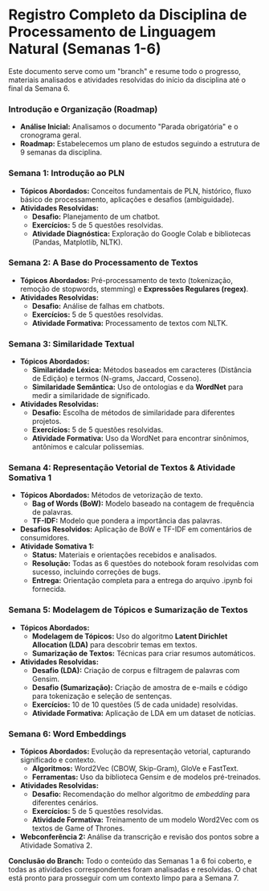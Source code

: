 # **Registro Completo da Disciplina de Processamento de Linguagem Natural (Semanas 1-6)**

Este documento serve como um "branch" e resume todo o progresso, materiais analisados e atividades resolvidas do início da disciplina até o final da Semana 6\.

### **Introdução e Organização (Roadmap)**

* **Análise Inicial:** Analisamos o documento "Parada obrigatória" e o cronograma geral.  
* **Roadmap:** Estabelecemos um plano de estudos seguindo a estrutura de 9 semanas da disciplina.

### **Semana 1: Introdução ao PLN**

* **Tópicos Abordados:** Conceitos fundamentais de PLN, histórico, fluxo básico de processamento, aplicações e desafios (ambiguidade).  
* **Atividades Resolvidas:**  
  * **Desafio:** Planejamento de um chatbot.  
  * **Exercícios:** 5 de 5 questões resolvidas.  
  * **Atividade Diagnóstica:** Exploração do Google Colab e bibliotecas (Pandas, Matplotlib, NLTK).

### **Semana 2: A Base do Processamento de Textos**

* **Tópicos Abordados:** Pré-processamento de texto (tokenização, remoção de stopwords, stemming) e **Expressões Regulares (regex)**.  
* **Atividades Resolvidas:**  
  * **Desafio:** Análise de falhas em chatbots.  
  * **Exercícios:** 5 de 5 questões resolvidas.  
  * **Atividade Formativa:** Processamento de textos com NLTK.

### **Semana 3: Similaridade Textual**

* **Tópicos Abordados:**  
  * **Similaridade Léxica:** Métodos baseados em caracteres (Distância de Edição) e termos (N-grams, Jaccard, Cosseno).  
  * **Similaridade Semântica:** Uso de ontologias e da **WordNet** para medir a similaridade de significado.  
* **Atividades Resolvidas:**  
  * **Desafio:** Escolha de métodos de similaridade para diferentes projetos.  
  * **Exercícios:** 5 de 5 questões resolvidas.  
  * **Atividade Formativa:** Uso da WordNet para encontrar sinônimos, antônimos e calcular polissemias.

### **Semana 4: Representação Vetorial de Textos & Atividade Somativa 1**

* **Tópicos Abordados:** Métodos de vetorização de texto.  
  * **Bag of Words (BoW):** Modelo baseado na contagem de frequência de palavras.  
  * **TF-IDF:** Modelo que pondera a importância das palavras.  
* **Desafios Resolvidos:** Aplicação de BoW e TF-IDF em comentários de consumidores.  
* **Atividade Somativa 1:**  
  * **Status:** Materiais e orientações recebidos e analisados.  
  * **Resolução:** Todas as 6 questões do notebook foram resolvidas com sucesso, incluindo correções de bugs.  
  * **Entrega:** Orientação completa para a entrega do arquivo .ipynb foi fornecida.

### **Semana 5: Modelagem de Tópicos e Sumarização de Textos**

* **Tópicos Abordados:**  
  * **Modelagem de Tópicos:** Uso do algoritmo **Latent Dirichlet Allocation (LDA)** para descobrir temas em textos.  
  * **Sumarização de Textos:** Técnicas para criar resumos automáticos.  
* **Atividades Resolvidas:**  
  * **Desafio (LDA):** Criação de corpus e filtragem de palavras com Gensim.  
  * **Desafio (Sumarização):** Criação de amostra de e-mails e código para tokenização e seleção de sentenças.  
  * **Exercícios:** 10 de 10 questões (5 de cada unidade) resolvidas.  
  * **Atividade Formativa:** Aplicação de LDA em um dataset de notícias.

### **Semana 6: Word Embeddings**

* **Tópicos Abordados:** Evolução da representação vetorial, capturando significado e contexto.  
  * **Algoritmos:** Word2Vec (CBOW, Skip-Gram), GloVe e FastText.  
  * **Ferramentas:** Uso da biblioteca Gensim e de modelos pré-treinados.  
* **Atividades Resolvidas:**  
  * **Desafio:** Recomendação do melhor algoritmo de *embedding* para diferentes cenários.  
  * **Exercícios:** 5 de 5 questões resolvidas.  
  * **Atividade Formativa:** Treinamento de um modelo Word2Vec com os textos de Game of Thrones.  
* **Webconferência 2:** Análise da transcrição e revisão dos pontos sobre a Atividade Somativa 2\.

**Conclusão do Branch:** Todo o conteúdo das Semanas 1 a 6 foi coberto, e todas as atividades correspondentes foram analisadas e resolvidas. O chat está pronto para prosseguir com um contexto limpo para a Semana 7\.